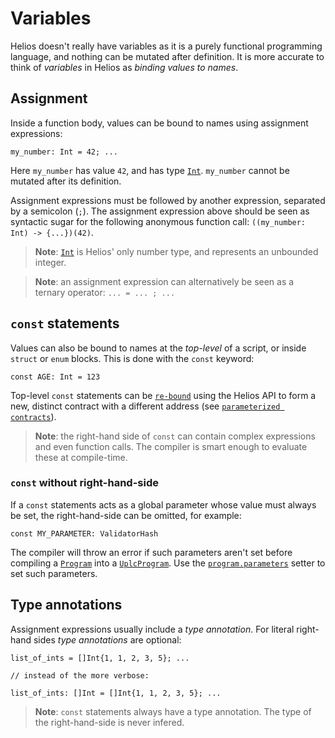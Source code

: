 # Variables

Helios doesn't really have variables as it is a purely functional programming language, and nothing can be mutated after definition. It is more accurate to think of *variables* in Helios as *binding values to names*.

## Assignment

Inside a function body, values can be bound to names using assignment expressions:

```helios
my_number: Int = 42; ...
```

Here `my_number` has value `42`, and has type [`Int`](./builtins/int.md). `my_number` cannot be mutated after its definition.

Assignment expressions must be followed by another expression, separated by a semicolon (`;`). The assignment expression above should be seen as syntactic sugar for the following anonymous function call: `((my_number: Int) -> {...})(42)`.

> **Note**: [`Int`](./builtins/int.md) is Helios' only number type, and represents an unbounded integer.

> **Note**: an assignment expression can alternatively be seen as a ternary operator: `... = ... ; ...`

## `const` statements

Values can also be bound to names at the *top-level* of a script, or inside `struct` or `enum` blocks. This is done with the `const` keyword:

```helios
const AGE: Int = 123
```

Top-level `const` statements can be [`re-bound`](../api/reference/program.md#parameters-1) using the Helios API to form a new, distinct contract with a different address (see [`parameterized contracts`](./parameterized.md)).

> **Note**: the right-hand side of `const` can contain complex expressions and even function calls. The compiler is smart enough to evaluate these at compile-time.

### `const` without right-hand-side

If a `const` statements acts as a global parameter whose value must always be set, the right-hand-side can be omitted, for example:

```helios
const MY_PARAMETER: ValidatorHash
```

The compiler will throw an error if such parameters aren't set before compiling a [`Program`](../api/reference/program.md) into a [`UplcProgram`](../api/reference/uplcprogram.md). Use the [`program.parameters`](../api/reference//program.md#parameters-1) setter to set such parameters.


## Type annotations

Assignment expressions usually include  a *type annotation*. For literal right-hand sides *type annotations* are optional:
```helios
list_of_ints = []Int{1, 1, 2, 3, 5}; ...

// instead of the more verbose:

list_of_ints: []Int = []Int{1, 1, 2, 3, 5}; ...
```

>**Note**: `const` statements always have a type annotation. The type of the right-hand-side is never infered.